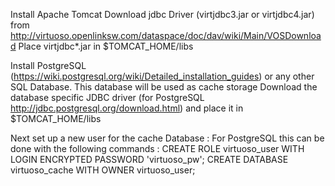 Install Apache Tomcat
Download jdbc Driver (virtjdbc3.jar or virtjdbc4.jar) from http://virtuoso.openlinksw.com/dataspace/doc/dav/wiki/Main/VOSDownload
Place virtjdbc*.jar in $TOMCAT_HOME/libs

Install PostgreSQL (https://wiki.postgresql.org/wiki/Detailed_installation_guides)
or any other SQL Database. This database will be used as cache storage
Download the database specific JDBC driver (for PostgreSQL http://jdbc.postgresql.org/download.html) and place it in $TOMCAT_HOME/libs

Next set up a new user for the cache Database : For PostgreSQL this can be done with the following commands :
 CREATE ROLE virtuoso_user WITH LOGIN ENCRYPTED PASSWORD 'virtuoso_pw';
 CREATE DATABASE virtuoso_cache WITH OWNER virtuoso_user;


